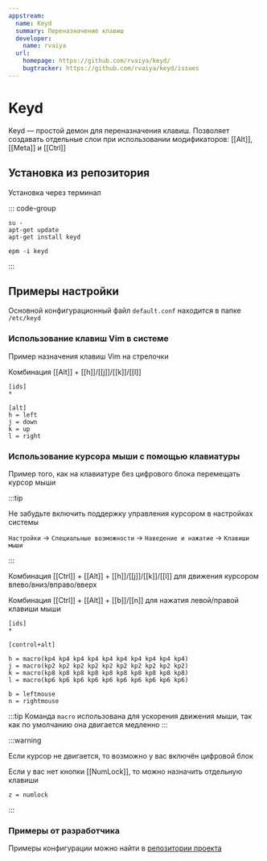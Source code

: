 ```yaml
---
appstream:
  name: Keyd
  summary: Переназначение клавиш
  developer:
    name: rvaiya
  url:
    homepage: https://github.com/rvaiya/keyd/
    bugtracker: https://github.com/rvaiya/keyd/issues
---
```


# Keyd

Keyd — простой демон для переназначения клавиш. Позволяет создавать отдельные слои при использовании модификаторов: [[Alt]], [[Meta]] и [[Ctrl]]

## Установка из репозитория

Установка через терминал

::: code-group

```shell-vue[apt-get]
su -
apt-get update
apt-get install keyd
```

```shell-vue[epm]
epm -i keyd
```

:::

## Примеры настройки

Основной конфигурационный файл `default.conf` находится в папке `/etc/keyd`

### Использование клавиш Vim в системе

Пример назначения клавиш Vim на стрелочки

Комбинация [[Alt]] + [[h]]/[[j]]/[[k]]/[[l]]

```
[ids]
*

[alt]
h = left
j = down
k = up
l = right
```

### Использование курсора мыши с помощью клавиатуры

Пример того, как на клавиатуре без цифрового блока перемещать курсор мыши

:::tip

Не забудьте включить поддержку управления курсором в настройках системы

`Настройки` -> `Специальные возможности` -> `Наведение и нажатие` -> `Клавиши мыши`

:::

Комбинация [[Ctrl]] + [[Alt]] + [[h]]/[[j]]/[[k]]/[[l]] для движения курсором влево/вниз/вправо/вверх

Комбинация [[Ctrl]] + [[Alt]] + [[b]]/[[n]] для нажатия левой/правой клавиши мыши

```
[ids]
*

[control+alt]

h = macro(kp4 kp4 kp4 kp4 kp4 kp4 kp4 kp4 kp4 kp4)
j = macro(kp2 kp2 kp2 kp2 kp2 kp2 kp2 kp2 kp2 kp2)
k = macro(kp8 kp8 kp8 kp8 kp8 kp8 kp8 kp8 kp8 kp8)
l = macro(kp6 kp6 kp6 kp6 kp6 kp6 kp6 kp6 kp6 kp6)

b = leftmouse
n = rightmouse
```

:::tip
Команда `macro` использована для ускорения движения мыши, так как по умолчанию она двигается медленно
:::

:::warning

Если курсор не двигается, то возможно у вас включён цифровой блок

Если у вас нет кнопки [[NumLock]], то можно назначить отдельную клавиши

```
z = numlock
```

:::

### Примеры от разработчика

Примеры конфигурации можно найти в [репозитории проекта](https://github.com/rvaiya/keyd/)
